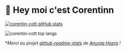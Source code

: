 # 👋 Hey moi c'est Corentinn

[![corentin-cott gitHub stats](https://github-readme-stats.vercel.app/api?username=corentin-cott&theme=cobalt)](https://github.com/anuraghazra/github-readme-stats)

![corentin-cott top langs](https://github-readme-stats.vercel.app/api/top-langs/?username=corentin-cott&layout=compact&theme=cobalt)

**Merci au projet [github-readme-stats](https://github.com/anuraghazra/github-readme-stats) de [Anurag Hazra](https://github.com/anuraghazra) !*
